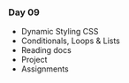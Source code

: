 ### Day 09

- Dynamic Styling CSS
- Conditionals, Loops & Lists
- Reading docs
- Project
- Assignments